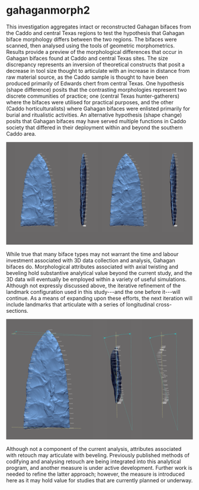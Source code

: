 # gahaganmorph2

This investigation aggregates intact or reconstructed Gahagan bifaces from the Caddo and central Texas regions to test the hypothesis that Gahagan biface morphology differs between the two regions. The bifaces were scanned, then analysed using the tools of geometric morphometrics. Results provide a preview of the morphological differences that occur in Gahagan bifaces found at Caddo and central Texas sites. The size discrepancy represents an inversion of theoretical constructs that posit a decrease in tool size thought to articulate with an increase in distance from raw material source, as the Caddo sample is thought to have been produced primarily of Edwards chert from central Texas. One hypothesis (shape difference) posits that the contrasting morphologies represent two discrete communities of practice; one (central Texas hunter-gatherers) where the bifaces were utilised for practical purposes, and the other (Caddo horticulturalists) where Gahagan bifaces were enlisted primarily for burial and ritualistic activities. An alternative hypothesis (shape change) posits that Gahagan bifaces may have served multiple functions in Caddo society that differed in their deployment within and beyond the southern Caddo area.

![](./images/figbev.png)

While true that many biface types may not warrant the time and labour investment associated with 3D data collection and analysis, Gahagan bifaces do. Morphological attributes associated with axial twisting and beveling hold substantive analytical value beyond the current study, and the 3D data will eventually be employed within a variety of useful simulations. Although not expressly discussed above, the iterative refinement of the landmark configuration used in this study---and the one before it---will continue. As a means of expanding upon these efforts, the next iteration will include landmarks that articulate with a series of longitudinal cross-sections.

![](./images/gahagan-beveling-rev1.png)

Although not a component of the current analysis, attributes associated with retouch may articulate with beveling. Previously published methods of codifying and analysing retouch are being integrated into this analytical program, and another measure is under active development. Further work is needed to refine the latter approach; however, the measure is introduced here as it may hold value for studies that are currently planned or underway.
